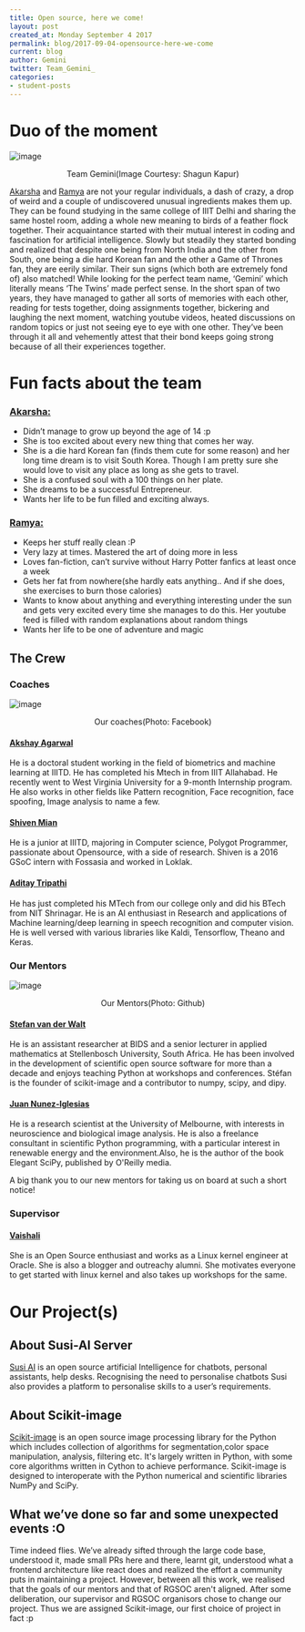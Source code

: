 ```yaml
---
title: Open source, here we come!
layout: post
created_at: Monday September 4 2017
permalink: blog/2017-09-04-opensource-here-we-come
current: blog
author: Gemini
twitter: Team_Gemini_
categories:
- student-posts
---
```


# Duo of the moment

![image](/img/blog/2017/TeamGemini.jpg)
<div align="center" class="image-credits"> Team Gemini(Image Courtesy: Shagun Kapur)</div>

[Akarsha](https://github.com/aksh98) and [Ramya](https://github.com/meriki) are not your regular individuals, a dash of crazy, a drop of weird and a couple of undiscovered unusual ingredients makes them up.  They can be found studying in the same college of IIIT Delhi and sharing the same hostel room, adding a whole new meaning to birds of a feather flock together. Their acquaintance started with their mutual interest in coding and fascination for artificial intelligence. Slowly but steadily they started bonding and realized that despite one being from North India and the other from South, one being a die hard Korean fan and the other a Game of Thrones fan, they are eerily similar. Their sun signs (which both are extremely fond of) also matched! While looking for the perfect team name, ‘Gemini’ which literally means ‘The Twins’ made perfect sense. In the short span of two years, they have managed to gather all sorts of memories with each other, reading for tests together, doing assignments together, bickering and laughing the next moment, watching youtube videos, heated discussions on random topics or just not seeing eye to eye with one other. They’ve been through it all and vehemently attest that their bond keeps going strong because of all their experiences together.

# Fun facts about the team

### [__Akarsha:__](https://github.com/aksh98)

- Didn’t manage to grow up beyond the age of 14 :p
- She is too excited about every new thing that comes her way.
- She is a die hard Korean fan (finds them cute for some reason) and her long time dream is to visit South Korea. Though I am pretty sure she would love to visit any place as long as she gets to travel.
- She is a confused soul with a 100 things on her plate.
- She dreams to be a successful Entrepreneur. 
- Wants her life to be fun filled and exciting always. 

### [__Ramya:__](https://github.com/meriki)

- Keeps her stuff really clean :P
- Very lazy at times. Mastered the art of doing more in less
- Loves fan-fiction, can’t survive without Harry Potter fanfics at least once a week
- Gets her fat from nowhere(she hardly eats anything.. And if she does, she exercises to burn those calories)
- Wants to know about anything and everything interesting under the sun and gets very excited every time she manages to do this. Her youtube feed is filled with random explanations about random things
- Wants her life to be one of adventure and magic

## The Crew

### Coaches
![image](/img/blog/2017/teamgemini_coaches.jpg)
<div align="center" class="image-credits">Our coaches(Photo: Facebook)</div>

#### [Akshay Agarwal](https://www.facebook.com/akshay.agarwal.1675275) 

He is a doctoral student working in the field of biometrics and machine learning at IIITD. He has completed his Mtech in from IIIT Allahabad. He recently went to West Virginia University for a 9-month Internship program. He also works in other fields like Pattern recognition, Face recognition, face spoofing, Image analysis to name a few. 

#### [Shiven Mian](https://github.com/shivenmian/)

He is a junior at IIITD, majoring in Computer science, Polygot Programmer, passionate about Opensource, with a side of research. Shiven is a 2016 GSoC intern with Fossasia and worked in Loklak.

#### [Aditay Tripathi](https://github.com/Aditay/)

He has just completed his MTech from our college only and did his BTech from NIT Shrinagar. 
He is an AI enthusiast in Research and applications of Machine learning/deep learning in speech recognition and computer vision. He is well versed with various libraries like Kaldi, Tensorflow, Theano and Keras.

### Our Mentors
![image](/img/blog/2017/Gemini_mentors.jpg)
<div align="center" class="image-credits">Our Mentors(Photo: Github)</div>

#### [Stefan van der Walt](https://github.com/stefanv)
He is an assistant researcher at BIDS and a senior lecturer in applied mathematics at Stellenbosch University, South Africa. He has been involved in the development of scientific open source software for more than a decade and enjoys teaching Python at workshops and conferences.  Stéfan is the founder of scikit-image and a contributor to numpy, scipy, and dipy.

#### [Juan Nunez-Iglesias](https://github.com/jni)
He is a research scientist at the University of Melbourne, with interests in neuroscience and biological image analysis. He is also a freelance consultant in scientific Python programming, with a particular interest in renewable energy and the environment.Also, he is the author of the book Elegant SciPy, published by O'Reilly media.

A big thank you to our new mentors for taking us on board at such a short notice!

### Supervisor 

#### [Vaishali](https://github.com/nerdyvaishali)

She is an Open Source enthusiast and works as a Linux kernel engineer at Oracle. She is also a blogger and outreachy alumni. She motivates everyone to get started with linux kernel and also takes up workshops for the same.

# Our Project(s)

## About Susi-AI Server
[Susi AI](http://chat.susi.ai/overview) is an open source artificial Intelligence for chatbots, personal assistants, help desks. Recognising the need to personalise chatbots Susi also provides a platform to personalise skills to a user’s requirements.
## About Scikit-image
[Scikit-image](http://scikit-image.org/) is an open source image processing library for the Python which includes collection of algorithms for segmentation,color space manipulation, analysis, filtering etc. It's largely written in Python, with some core algorithms written in Cython to achieve performance. Scikit-image is designed to interoperate with the Python numerical and scientific libraries NumPy and SciPy.

## What we’ve done so far and some unexpected events :O 

Time indeed flies. We’ve already sifted through the large code base, understood it, made small PRs here and there, learnt git, understood what a frontend architecture like react does and realized the effort a community puts in maintaining a project. 
However, between all this work, we realised that the goals of our mentors and that of RGSOC aren't aligned. After some deliberation, our supervisor and RGSOC organisors chose to change our project. Thus we are assigned Scikit-image, our first choice of project in fact :p
